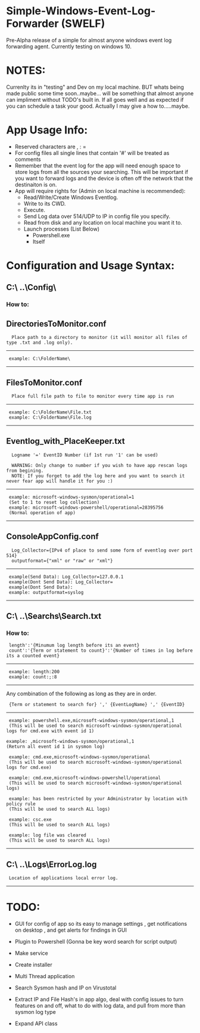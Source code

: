 # Simple-Windows-Event-Log-Forwarder (SWELF)
Pre-Alpha release of a simple for almost anyone windows event log forwarding agent. Currently testing on windows 10.

# NOTES:
Currenlty its in "testing" and Dev on my local machine. BUT whats being made public some time soon..maybe... will be something that almost anyone can impliment without TODO's built in. If all goes well and as expected if you can schedule a task your good. Actually I may give a how to.....maybe.

# App Usage Info:
- Reserved characters are , : =
- For config files all single lines that contain '#' will be treated as comments
- Remember that the event log for the app will need enough space to store logs from all the sources your searching. This will be important if you want to forward logs and the device is often off the network that the destinaiton is on.
- App will require rights for (Admin on local machine is recommended):
    - Read/Write/Create Windows Eventlog. 
    - Write to its CWD. 
    - Execute. 
    - Send Log data over 514/UDP to IP in config file you specify.
    - Read from disk and any location on local machine you want it to.
    - Launch processes (List Below)
        - Powershell.exe
        - Itself


# Configuration and Usage Syntax:
## C:\ ..\Config\
  ### How to:
##  DirectoriesToMonitor.conf
  
      Place path to a directory to monitor (it will monitor all files of type .txt and .log only).
    
--------------------------------------------------------------------------------
     example: C:\FolderName\
--------------------------------------------------------------------------------

##  FilesToMonitor.conf
  
      Place full file path to file to monitor every time app is run
    
--------------------------------------------------------------------------------
     example: C:\FolderName\File.txt 
     example: C:\FolderName\File.log
--------------------------------------------------------------------------------

##  Eventlog_with_PlaceKeeper.txt
  
      Logname '=' EventID Number (if 1st run '1' can be used)
    
      WARNING: Only change to number if you wish to have app rescan logs from begining.
      NOTE: If you forget to add the log here and you want to search it never fear app will handle it for you :)
    
--------------------------------------------------------------------------------
     example: microsoft-windows-sysmon/operational=1
     (Set to 1 to reset log collection)
     example: microsoft-windows-powershell/operational=28395756
     (Normal operation of app)
--------------------------------------------------------------------------------

##  ConsoleAppConfig.conf
  
      Log_Collector={IPv4 of place to send some form of eventlog over port 514}
      outputformat={"xml" or "raw" or "xml"}
    
--------------------------------------------------------------------------------
     example(Send Data): Log_Collector=127.0.0.1
     example(Dont Send Data): Log_Collector=
     example(Dont Send Data): 
     example: outputformat=syslog
--------------------------------------------------------------------------------

## C:\ ..\Searchs\Search.txt
  ### How to:
  
     length':'{Minumum log length before its an event}
     count':'{Term or statement to count}':'{Number of times in log before its a counted event}    
     
--------------------------------------------------------------------------------
     example: length:200    
     example: count:;:8
--------------------------------------------------------------------------------  
     
   Any combination of the following as long as they are in order. 
   
     {Term or statement to search for} ',' {EventLogName} ',' {EventID}
     
--------------------------------------------------------------------------------
     example: powershell.exe,microsoft-windows-sysmon/operational,1 
     (This will be used to search microsoft-windows-sysmon/operational logs for cmd.exe with event id 1)
    
    example: ,microsoft-windows-sysmon/operational,1
    (Return all event id 1 in sysmon log)
     
     example: cmd.exe,microsoft-windows-sysmon/operational 
     (This will be used to search microsoft-windows-sysmon/operational logs for cmd.exe)
     
     example: cmd.exe,microsoft-windows-powershell/operational 
     (This will be used to search microsoft-windows-sysmon/operational logs)
     
     example: has been restricted by your Administrator by location with policy rule 
     (This will be used to search ALL logs)
     
     example: csc.exe 
     (This will be used to search ALL logs)
     
     example: log file was cleared 
     (This will be used to search ALL logs)
-------------------------------------------------------------------------------- 
  
## C:\ ..\Logs\ErrorLog.log

     Location of applications local error log.
     
--------------------------------------------------------------------------------

# TODO:
- GUI for config of app so its easy to manage settings , get notifications on desktop , and get alerts for findings in GUI

- Plugin to Powershell (Gonna be key word search for script output)

- Make service

- Create installer

- Multi Thread application

- Search Sysmon hash and IP on Virustotal 

- Extract IP and File Hash's in app algo, deal with config issues to turn features on and off, what to do with log data, and pull from more than sysmon log type

- Expand API class

